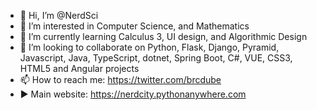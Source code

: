 - 👋 Hi, I’m @NerdSci
- 👀 I’m interested in Computer Science, and Mathematics 
- 🌱 I’m currently learning Calculus 3, UI design, and Algorithmic Design
- 💞️ I’m looking to collaborate on Python, Flask, Django, Pyramid, Javascript, Java, TypeScript, dotnet, Spring Boot, C#, VUE, CSS3, HTML5 and Angular projects
- 📫 How to reach me: https://twitter.com/brcdube
- ▶️ Main website: https://nerdcity.pythonanywhere.com

<!---
NerdSci/NerdSci is a ✨ special ✨ repository because its `README.md` (this file) appears on your GitHub profile.
You can click the Preview link to take a look at your changes.
--->
